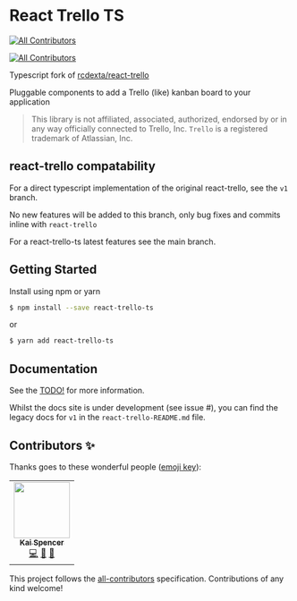 # React Trello TS

<!-- ALL-CONTRIBUTORS-BADGE:START - Do not remove or modify this section -->
[![All Contributors](https://img.shields.io/badge/all_contributors-1-orange.svg?style=flat-square)](#contributors-)
<!-- ALL-CONTRIBUTORS-BADGE:END -->

<!-- ALL-CONTRIBUTORS-BADGE:START - Do not remove or modify this section -->

[![All Contributors](https://img.shields.io/badge/all_contributors-1-orange.svg?style=flat-square)](#contributors)

<!-- ALL-CONTRIBUTORS-BADGE:END -->

Typescript fork of [rcdexta/react-trello](https://github.com/rcdexta/react-trello)

Pluggable components to add a Trello (like) kanban board to your application

> This library is not affiliated, associated, authorized, endorsed by or in any way officially connected to Trello, Inc. `Trello` is a registered trademark of Atlassian, Inc.

## react-trello compatability

For a direct typescript implementation of the original react-trello, see the `v1` branch.

No new features will be added to this branch, only bug fixes and commits inline with `react-trello`

For a react-trello-ts latest features see the main branch.

## Getting Started

Install using npm or yarn

```bash
$ npm install --save react-trello-ts
```

or

```bash
$ yarn add react-trello-ts
```

## Documentation

See the [TODO!]() for more information.

Whilst the docs site is under development (see issue #), you can find the legacy docs for `v1` in the `react-trello-README.md` file.

## Contributors ✨

Thanks goes to these wonderful people ([emoji key](https://allcontributors.org/docs/en/emoji-key)):

<!-- ALL-CONTRIBUTORS-LIST:START - Do not remove or modify this section -->
<!-- prettier-ignore-start -->
<!-- markdownlint-disable -->
<table>
  <tr>
    <td align="center"><a href="https://github.com/KaiSpencer"><img src="https://avatars.githubusercontent.com/u/51139521?v=4?s=100" width="100px;" alt=""/><br /><sub><b>Kai Spencer</b></sub></a><br /><a href="https://github.com/KaiSpencer/react-trello-ts/commits?author=KaiSpencer" title="Code">💻</a> <a href="https://github.com/KaiSpencer/react-trello-ts/commits?author=KaiSpencer" title="Documentation">📖</a> <a href="#maintenance-KaiSpencer" title="Maintenance">🚧</a></td>
  </tr>
</table>

<!-- markdownlint-restore -->
<!-- prettier-ignore-end -->

<!-- ALL-CONTRIBUTORS-LIST:END -->

This project follows the [all-contributors](https://github.com/all-contributors/all-contributors) specification. Contributions of any kind welcome!
